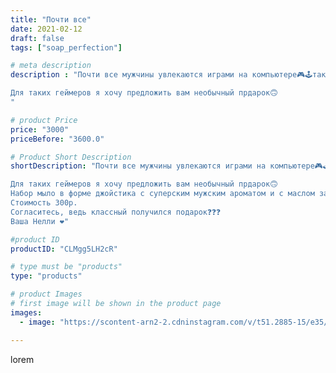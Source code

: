 ```yaml
---
title: "Почти все"
date: 2021-02-12
draft: false
tags: ["soap_perfection"]

# meta description
description : "Почти все мужчины увлекаются играми на компьютере🎮🕹️так они отдыхают после трудового рабочего дня🤠

Для таких геймеров я хочу предложить вам необычный прдарок🙃
"

# product Price
price: "3000"
priceBefore: "3600.0"

# Product Short Description
shortDescription: "Почти все мужчины увлекаются играми на компьютере🎮🕹️так они отдыхают после трудового рабочего дня🤠

Для таких геймеров я хочу предложить вам необычный прдарок🙃
Набор мыло в форме джойстика с суперским мужским ароматом и с маслом зародышей пшеницы🌾 и мочалка. (по желанию мыло можно купить отдельно).
Стоимость 300р.
Согласитесь, ведь классный получился подарок❓❓❓
Ваша Нелли ❤️"

#product ID
productID: "CLMgg5LH2cR"

# type must be "products"
type: "products"

# product Images
# first image will be shown in the product page
images:
  - image: "https://scontent-arn2-2.cdninstagram.com/v/t51.2885-15/e35/149726830_861465634707416_6132596628542014276_n.jpg?se=7&tp=1&_nc_ht=scontent-arn2-2.cdninstagram.com&_nc_cat=108&_nc_ohc=LprAytSSsM8AX-sCnNf&ccb=7-4&oh=d91f254355f591f4b92250def00e8a7e&oe=6082B640&ig_cache_key=MjUwNzUyMjA5MDQ0MDAyNTg3Mw%3D%3D.2-ccb7-4"

---
```

lorem
